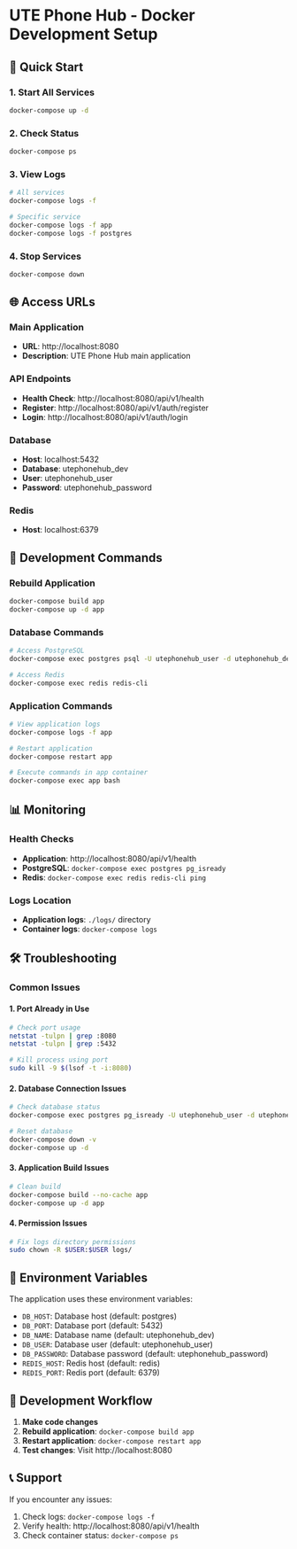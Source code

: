 # UTE Phone Hub - Docker Development Setup

## 🚀 Quick Start

### 1. Start All Services
```bash
docker-compose up -d
```

### 2. Check Status
```bash
docker-compose ps
```

### 3. View Logs
```bash
# All services
docker-compose logs -f

# Specific service
docker-compose logs -f app
docker-compose logs -f postgres
```

### 4. Stop Services
```bash
docker-compose down
```

## 🌐 Access URLs

### **Main Application**
- **URL**: http://localhost:8080
- **Description**: UTE Phone Hub main application

### **API Endpoints**
- **Health Check**: http://localhost:8080/api/v1/health
- **Register**: http://localhost:8080/api/v1/auth/register
- **Login**: http://localhost:8080/api/v1/auth/login

### **Database**
- **Host**: localhost:5432
- **Database**: utephonehub_dev
- **User**: utephonehub_user
- **Password**: utephonehub_password

### **Redis**
- **Host**: localhost:6379

## 🔧 Development Commands

### Rebuild Application
```bash
docker-compose build app
docker-compose up -d app
```

### Database Commands
```bash
# Access PostgreSQL
docker-compose exec postgres psql -U utephonehub_user -d utephonehub_dev

# Access Redis
docker-compose exec redis redis-cli
```

### Application Commands
```bash
# View application logs
docker-compose logs -f app

# Restart application
docker-compose restart app

# Execute commands in app container
docker-compose exec app bash
```

## 📊 Monitoring

### Health Checks
- **Application**: http://localhost:8080/api/v1/health
- **PostgreSQL**: `docker-compose exec postgres pg_isready`
- **Redis**: `docker-compose exec redis redis-cli ping`

### Logs Location
- **Application logs**: `./logs/` directory
- **Container logs**: `docker-compose logs`

## 🛠️ Troubleshooting

### Common Issues

#### 1. Port Already in Use
```bash
# Check port usage
netstat -tulpn | grep :8080
netstat -tulpn | grep :5432

# Kill process using port
sudo kill -9 $(lsof -t -i:8080)
```

#### 2. Database Connection Issues
```bash
# Check database status
docker-compose exec postgres pg_isready -U utephonehub_user -d utephonehub_dev

# Reset database
docker-compose down -v
docker-compose up -d
```

#### 3. Application Build Issues
```bash
# Clean build
docker-compose build --no-cache app
docker-compose up -d app
```

#### 4. Permission Issues
```bash
# Fix logs directory permissions
sudo chown -R $USER:$USER logs/
```

## 📝 Environment Variables

The application uses these environment variables:

- `DB_HOST`: Database host (default: postgres)
- `DB_PORT`: Database port (default: 5432)
- `DB_NAME`: Database name (default: utephonehub_dev)
- `DB_USER`: Database user (default: utephonehub_user)
- `DB_PASSWORD`: Database password (default: utephonehub_password)
- `REDIS_HOST`: Redis host (default: redis)
- `REDIS_PORT`: Redis port (default: 6379)

## 🔄 Development Workflow

1. **Make code changes**
2. **Rebuild application**: `docker-compose build app`
3. **Restart application**: `docker-compose restart app`
4. **Test changes**: Visit http://localhost:8080

## 📞 Support

If you encounter any issues:
1. Check logs: `docker-compose logs -f`
2. Verify health: http://localhost:8080/api/v1/health
3. Check container status: `docker-compose ps`
